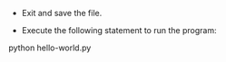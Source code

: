 * Exit and save the file.

* Execute the following statement to run the program:

python hello-world.py
